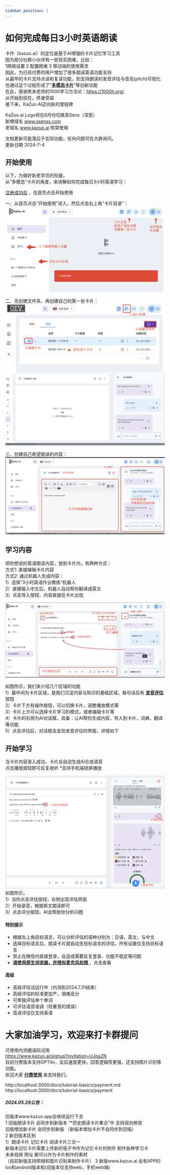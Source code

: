 ```yaml
---
sidebar_position: 1
---
```


# 如何完成每日3小时英语朗读

卡作（kazuo.ai）的定位是基于AI增强的卡片记忆学习工具  
因为部分社群小伙伴有一些现实困难，比如：  
1网络设置 2 配置困难 3 移动端的使用需求  
因此，为已经付费的用户增加了很多朗读英语功能支持  
从最早的卡片支持点读和复读功能，到支持朗读的发音评估与音高(pitch)可视化  
也通过这个过程形成了“**[多模态卡片](../tutorial-basics/multi-modal.md)**”等创新功能   
在此，感谢笑来老师的1000学习方法论：https://1000h.org/  
从开始到现在，终身受益  
接下来，KaZuo.AI迈向新的里程碑   

KaZuo.ai Logo将在8月份切换至Sens（深思）  
新增域名 www.ssenss.com  
老域名 www.kazuo.ai 照常使用  

文档更新可能落后于实际功能，任何问题可在大群询问。  
更新日期 2024-7-4

## 开始使用

以下，为做好新老学员的衔接，  
从“多模态”卡片的角度，来讲解如何完成每日3小时英语学习：

[注册成功后](https://www.kazuo.ai/signup?invitation=UJpaZN) ，在首页点击开始使用

一、从首页点击“开始使用”进入，然后点击右上角“卡片目录”：  
![alt text](img/app-index.png)

二、先创建文件夹、再创建自己的第一张卡片：
![alt text](img/dir.png)
![alt text](img/new-card.png)

三、创建自己希望朗读的内容：
![alt text](img/edit.png)
## 学习内容

把你想说的英语朗读内容，放到卡片内，有两种方式：  
方式1: 直接编辑卡片内容  
方式2: 通过机器人生成内容：   
1）选择”3小时英语作业教练“机器人  
2）直接输入中文后，机器人自动帮你翻译成英文  
3）点击导入按钮，内容直接在卡片出现


![alt text](img/card.png)  

如图所示，我们来介绍几个区域的功能    
1）最中间为卡片区域，是我们沉淀内容与知识的基础区域，每句话后有 **[发音评估](../tutorial-basics/pronunciation.md)** 按钮   
2）卡片下方有操作按钮，可以切换卡片，调整播放模式等  
3）卡片上方可以选择卡片学习的模式，或者编辑卡片等  
4）卡片的右侧为AI对话框，具备：让AI帮你生成内容，导入到卡片，词典，翻译等功能  
5）点击评估后，对话框会呈现发音评估的界面，详情如下


## 开始学习

当卡片内容录入成功，卡片会自动生成AI合成语音  
点击播放按钮即可反复收听 *支持手机端锁屏播放

![alt text](img/pron.png)
如图所示，  
1）当你点击评估按钮，右侧出现评估界面  
2）开始录音，根据原文朗读即可  
3）点击评分按钮，AI会帮助你分析问题  

 #### 特别提示 

 * 根据左上角目标语言，可以分析评估的语种分别为：日语，英文，与中文
 * 选择目标语言后，朗读卡片就自动支目标语言的评估，所有设置仅支持目标语言
 * 禁止在微信内直接登录，会造成需要反复登录、功能不稳定等问题
 * **[请使用原生浏览器，并授权麦克风权限 ](../tutorial-extras/other.md)** ，点击查看

 #### 高级  
 * 高级评估试运行中（内测到2024.7.31结束）
 * 高级评估的标准更加严，很难高分
 * 可单独评估单个单词
 * 可评估语音语调（轻重音的错误）
 * 高进评估仅支持英语  


# 大家加油学习，欢迎来打卡群提问  
可使用内测邀请码试用    
https://www.kazuo.ai/signup?invitation=UJpaZN  
目前付费版本支持GPT4o，反应速度更快，回答逻辑性更强，还支持图片识别等功能。  
欢迎大家 **[付费使用](../tutorial-basics/payment.md)** 来支持我们。  

http://localhost:3000/docs/tutorial-basics/payment.md
http://localhost:3000/docs/tutorial-basics/payment
##### 2024.05.29公告：
旧版本www.kazuo.app会继续运行下去  
1 旧版朗读卡片 会同步到新版本 “*历史朗读卡片集合”中  支持双向修改  
   旧版增加新卡片 会同步到新版 （新版本增加卡片不会同步到旧版）  
2 新旧版本区别   
  1）朗读卡片 记忆卡片 阅读卡片三合一  
   新版本记忆卡片需要上传新的电子书作为记忆卡片的附件 制作各种学习卡  
  未来视频 网址 都可以作为卡片制作的素材  
  （目前新版支持照相和图片识别来制作卡片）
3 新版www.kazuo.ai 会有APP的ios和android版本和(旧版本仅支持web，手机web端)
 

